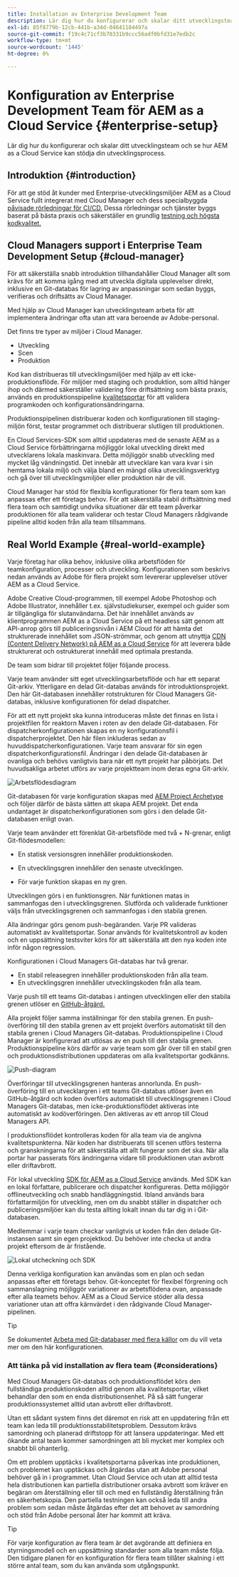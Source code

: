 ```yaml
---
title: Installation av Enterprise Development Team
description: Lär dig hur du konfigurerar och skalar ditt utvecklingsteam och se hur AEM as a Cloud Service kan stödja din utvecklingsprocess.
exl-id: 85f8779b-12cb-441b-a34d-04641184497a
source-git-commit: f19c4c71cf3b70331b9ccc56adf0bfd31e7edb2c
workflow-type: tm+mt
source-wordcount: '1445'
ht-degree: 0%

---
```


# Konfiguration av Enterprise Development Team för AEM as a Cloud Service {#enterprise-setup}

Lär dig hur du konfigurerar och skalar ditt utvecklingsteam och se hur AEM as a Cloud Service kan stödja din utvecklingsprocess.

## Introduktion {#introduction}

För att ge stöd åt kunder med Enterprise-utvecklingsmiljöer AEM as a Cloud Service fullt integrerat med Cloud Manager och dess specialbyggda [påvisade rörledningar för CI/CD.](/help/implementing/cloud-manager/configuring-pipelines/introduction-ci-cd-pipelines.md) Dessa rörledningar och tjänster byggs baserat på bästa praxis och säkerställer en grundlig [testning och högsta kodkvalitet.](/help/implementing/cloud-manager/code-quality-testing.md)

## Cloud Managers support i Enterprise Team Development Setup {#cloud-manager}

För att säkerställa snabb introduktion tillhandahåller Cloud Manager allt som krävs för att komma igång med att utveckla digitala upplevelser direkt, inklusive en Git-databas för lagring av anpassningar som sedan byggs, verifieras och driftsätts av Cloud Manager.

Med hjälp av Cloud Manager kan utvecklingsteam arbeta för att implementera ändringar ofta utan att vara beroende av Adobe-personal.

Det finns tre typer av miljöer i Cloud Manager.

* Utveckling
* Scen
* Produktion

Kod kan distribueras till utvecklingsmiljöer med hjälp av ett icke-produktionsflöde. För miljöer med staging och produktion, som alltid hänger ihop och därmed säkerställer validering före driftsättning som bästa praxis, används en produktionspipeline [kvalitetsportar](/help/implementing/cloud-manager/custom-code-quality-rules.md) för att validera programkoden och konfigurationsändringarna.

Produktionspipelinen distribuerar koden och konfigurationen till staging-miljön först, testar programmet och distribuerar slutligen till produktionen.

En Cloud Services-SDK som alltid uppdateras med de senaste AEM as a Cloud Service förbättringarna möjliggör lokal utveckling direkt med utvecklarens lokala maskinvara. Detta möjliggör snabb utveckling med mycket låg vändningstid. Det innebär att utvecklare kan vara kvar i sin hemtama lokala miljö och välja bland en mängd olika utvecklingsverktyg och gå över till utvecklingsmiljöer eller produktion när de vill.

Cloud Manager har stöd för flexibla konfigurationer för flera team som kan anpassas efter ett företags behov. För att säkerställa stabil driftsättning med flera team och samtidigt undvika situationer där ett team påverkar produktionen för alla team validerar och testar Cloud Managers rådgivande pipeline alltid koden från alla team tillsammans.

## Real World Example {#real-world-example}

Varje företag har olika behov, inklusive olika arbetsflöden för teamkonfiguration, processer och utveckling. Konfigurationen som beskrivs nedan används av Adobe för flera projekt som levererar upplevelser utöver AEM as a Cloud Service.

Adobe Creative Cloud-programmen, till exempel Adobe Photoshop och Adobe Illustrator, innehåller t.ex. självstudiekurser, exempel och guider som är tillgängliga för slutanvändarna. Det här innehållet används av klientprogrammen AEM as a Cloud Service på ett headless sätt genom att API-anrop görs till publiceringsnivån i AEM Cloud för att hämta det strukturerade innehållet som JSON-strömmar, och genom att utnyttja [CDN (Content Delivery Network) på AEM as a Cloud Service](/help/implementing/dispatcher/cdn.md#content-delivery) för att leverera både strukturerat och ostrukturerat innehåll med optimala prestanda.

De team som bidrar till projektet följer följande process.

Varje team använder sitt eget utvecklingsarbetsflöde och har ett separat Git-arkiv. Ytterligare en delad Git-databas används för introduktionsprojekt. Den här Git-databasen innehåller rotstrukturen för Cloud Managers Git-databas, inklusive konfigurationen för delad dispatcher.

För att ett nytt projekt ska kunna introduceras måste det finnas en lista i projektfilen för reaktorn Maven i roten av den delade Git-databasen. För dispatcherkonfigurationen skapas en ny konfigurationsfil i dispatcherprojektet. Den här filen inkluderas sedan av huvuddispatcherkonfigurationen. Varje team ansvarar för sin egen dispatcherkonfigurationsfil. Ändringar i den delade Git-databasen är ovanliga och behövs vanligtvis bara när ett nytt projekt har påbörjats. Det huvudsakliga arbetet utförs av varje projektteam inom deras egna Git-arkiv.

![Arbetsflödesdiagram](/help/implementing/cloud-manager/assets/team-setup1.png)

Git-databasen för varje konfiguration skapas med [AEM Project Archetype](https://experienceleague.adobe.com/docs/experience-manager-core-components/using/developing/archetype/overview.html) och följer därför de bästa sätten att skapa AEM projekt. Det enda undantaget är dispatcherkonfigurationen som görs i den delade Git-databasen enligt ovan.

Varje team använder ett förenklat Git-arbetsflöde med två + N-grenar, enligt Git-flödesmodellen:

* En statisk versionsgren innehåller produktionskoden.

* En utvecklingsgren innehåller den senaste utvecklingen.

* För varje funktion skapas en ny gren.

Utvecklingen görs i en funktionsgren. När funktionen matas in sammanfogas den i utvecklingsgrenen. Slutförda och validerade funktioner väljs från utvecklingsgrenen och sammanfogas i den stabila grenen.

Alla ändringar görs genom push-begäranden. Varje PR valideras automatiskt av kvalitetsportar. Sonar används för kvalitetskontroll av koden och en uppsättning testsviter körs för att säkerställa att den nya koden inte inför någon regression.

Konfigurationen i Cloud Managers Git-databas har två grenar.

* En stabil releasegren innehåller produktionskoden från alla team.
* En utvecklingsgren innehåller utvecklingskoden från alla team.

Varje push till ett teams Git-databas i antingen utvecklingen eller den stabila grenen utlöser en [GitHub-åtgärd.](/help/implementing/cloud-manager/managing-code/working-with-multiple-source-git-repositories.md#managing-code)

Alla projekt följer samma inställningar för den stabila grenen. En push-överföring till den stabila grenen av ett projekt överförs automatiskt till den stabila grenen i Cloud Managers Git-databas. Produktionspipeline i Cloud Manager är konfigurerad att utlösas av en push till den stabila grenen. Produktionspipeline körs därför av varje team som går över till en stabil gren och produktionsdistributionen uppdateras om alla kvalitetsportar godkänns.

![Push-diagram](/help/implementing/cloud-manager/assets/team-setup2.png)

Överföringar till utvecklingsgrenen hanteras annorlunda. En push-överföring till en utvecklargren i ett teams Git-databas utlöser även en GitHub-åtgärd och koden överförs automatiskt till utvecklingsgrenen i Cloud Managers Git-databas, men icke-produktionsflödet aktiveras inte automatiskt av kodöverföringen. Den aktiveras av ett anrop till Cloud Managers API.

I produktionsflödet kontrolleras koden för alla team via de angivna kvalitetspunkterna. När koden har distribuerats till scenen utförs testerna och granskningarna för att säkerställa att allt fungerar som det ska. När alla portar har passerats förs ändringarna vidare till produktionen utan avbrott eller driftavbrott.

För lokal utveckling [SDK för AEM as a Cloud Service](/help/implementing/developing/introduction/aem-as-a-cloud-service-sdk.md#developing) används. Med SDK kan en lokal författare, publicerare och dispatcher konfigureras. Detta möjliggör offlineutveckling och snabb handläggningstid. Ibland används bara författarmiljön för utveckling, men om du snabbt ställer in dispatcher och publiceringsmiljöer kan du testa allting lokalt innan du tar dig in i Git-databasen.

Medlemmar i varje team checkar vanligtvis ut koden från den delade Git-instansen samt sin egen projektkod. Du behöver inte checka ut andra projekt eftersom de är fristående.

![Lokal utcheckning och SDK](/help/implementing/cloud-manager/assets/team-setup3.png)

Denna verkliga konfiguration kan användas som en plan och sedan anpassas efter ett företags behov. Git-konceptet för flexibel förgrening och sammanslagning möjliggör variationer av arbetsflödena ovan, anpassade efter alla teamets behov. AEM as a Cloud Service stöder alla dessa variationer utan att offra kärnvärdet i den rådgivande Cloud Manager-pipelinen.

>[!TIP]
>
>Se dokumentet [Arbeta med Git-databaser med flera källor](https://experienceleague.adobe.com/docs/experience-manager-cloud-manager/using/managing-code/working-with-multiple-source-git-repos.html#managing-code) om du vill veta mer om den här konfigurationen.

### Att tänka på vid installation av flera team {#considerations}

Med Cloud Managers Git-databas och produktionsflödet körs den fullständiga produktionskoden alltid genom alla kvalitetsportar, vilket behandlar den som en enda distributionsenhet. På så sätt fungerar produktionssystemet alltid utan avbrott eller driftavbrott.

Utan ett sådant system finns det däremot en risk att en uppdatering från ett team kan leda till produktionsstabilitetsproblem. Dessutom krävs samordning och planerad driftstopp för att lansera uppdateringar. Med ett ökande antal team kommer samordningen att bli mycket mer komplex och snabbt bli ohanterlig.

Om ett problem upptäcks i kvalitetsportarna påverkas inte produktionen, och problemet kan upptäckas och åtgärdas utan att Adobe personal behöver gå in i programmet. Utan Cloud Service och utan att alltid testa hela distributionen kan partiella distributioner orsaka avbrott som kräver en begäran om återställning eller till och med en fullständig återställning från en säkerhetskopia. Den partiella testningen kan också leda till andra problem som sedan måste åtgärdas efter det att behovet av samordning och stöd från Adobe personal åter har kommit att kräva.

>[!TIP]
>
>För varje konfiguration av flera team är det avgörande att definiera en styrningsmodell och en uppsättning standarder som alla team måste följa. Den tidigare planen för en konfiguration för flera team tillåter skalning i ett större antal team, som du kan använda som utgångspunkt.
